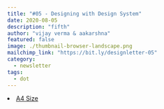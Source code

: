 ```yaml
---
title: "#05 - Designing with Design System"
date: 2020-08-05
description: "fifth"
author: "vijay verma & aakarshna"
featured: false
image: ./thumbnail-browser-landscape.png
mailchimp_link: "https://bit.ly/designletter-05"
category:
  - newsletter
tags:
  - dot
---
```

<li><a href="https://bit.ly/designletter-06">A4 Size</a></li>
